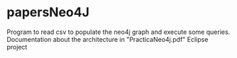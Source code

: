 # papersNeo4J
Program to read csv to populate the neo4j graph and execute some queries.
Documentation about the architecture in "PracticaNeo4j.pdf"
Eclipse project
